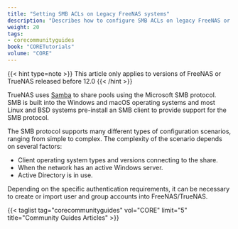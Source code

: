```yaml
---
title: "Setting SMB ACLs on Legacy FreeNAS systems"
description: "Describes how to configure SMB ACLs on legacy FreeNAS or TrueNAS released before 12.0."
weight: 20
tags:
- corecommunityguides
book: "CORETutorials"
volume: "CORE"
---
```


{{< hint type=note >}}
This article only applies to versions of FreeNAS or TrueNAS released before 12.0
{{< /hint >}}

TrueNAS uses [Samba](https://www.samba.org/) to share pools using the Microsoft SMB protocol.
SMB is built into the Windows and macOS operating systems and most Linux and BSD systems pre-install an SMB client to provide support for the SMB protocol.

The SMB protocol supports many different types of configuration scenarios, ranging from simple to complex.
The complexity of the scenario depends on several factors:

* Client operating system types and versions connecting to the share.
* When the network has an active Windows server.
* Active Directory is in use.

Depending on the specific authentication requirements, it can be necessary to create or import user and group accounts into FreeNAS/TrueNAS.

{{< taglist tag="corecommunityguides" vol="CORE" limit="5" title="Community Guides Articles" >}}
